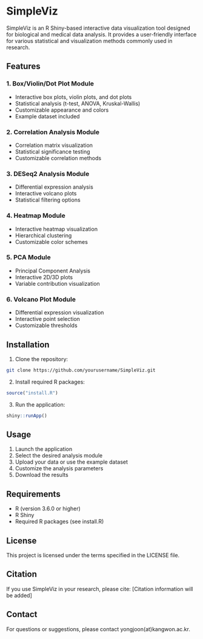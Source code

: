 # SimpleViz

SimpleViz is an R Shiny-based interactive data visualization tool designed for biological and medical data analysis. It provides a user-friendly interface for various statistical and visualization methods commonly used in research.

## Features

### 1. Box/Violin/Dot Plot Module
- Interactive box plots, violin plots, and dot plots
- Statistical analysis (t-test, ANOVA, Kruskal-Wallis)
- Customizable appearance and colors
- Example dataset included

### 2. Correlation Analysis Module
- Correlation matrix visualization
- Statistical significance testing
- Customizable correlation methods

### 3. DESeq2 Analysis Module
- Differential expression analysis
- Interactive volcano plots
- Statistical filtering options

### 4. Heatmap Module
- Interactive heatmap visualization
- Hierarchical clustering
- Customizable color schemes

### 5. PCA Module
- Principal Component Analysis
- Interactive 2D/3D plots
- Variable contribution visualization

### 6. Volcano Plot Module
- Differential expression visualization
- Interactive point selection
- Customizable thresholds

## Installation

1. Clone the repository:
```bash
git clone https://github.com/yourusername/SimpleViz.git
```

2. Install required R packages:
```R
source("install.R")
```

3. Run the application:
```R
shiny::runApp()
```

## Usage

1. Launch the application
2. Select the desired analysis module
3. Upload your data or use the example dataset
4. Customize the analysis parameters
5. Download the results

## Requirements

- R (version 3.6.0 or higher)
- R Shiny
- Required R packages (see install.R)

## License

This project is licensed under the terms specified in the LICENSE file.

## Citation

If you use SimpleViz in your research, please cite:
[Citation information will be added]

## Contact

For questions or suggestions, please contact yongjoon(at)kangwon.ac.kr.

